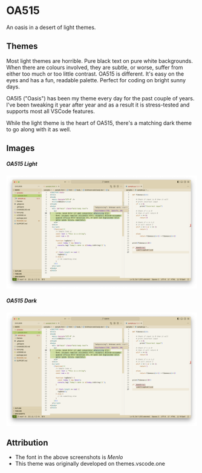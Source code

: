 # OA515
An oasis in a desert of light themes.

## Themes
Most light themes are horrible. Pure black text on pure white backgrounds. When there are colours involved, they are subtle, or worse, suffer from either too much or too little contrast. OA515 is different. It's easy on the eyes and has a fun, readable palette. Perfect for coding on bright sunny days.

OA5I5 ("Oasis") has been my theme every day for the past couple of years. I've been tweaking it year after year and as a result it is stress-tested and supports most all VSCode features.

While the light theme is the heart of OA515, there's a matching dark theme to go along with it as well.

## Images

##### OA515 Light
![OA515 Light Theme](./images/OA515-light.png)

##### OA515 Dark
![OA515 Dark Theme](./images/OA515-light.png)

## Attribution

- The font in the above screenshots is *Menlo*
- This theme was originally developed on themes.vscode.one

